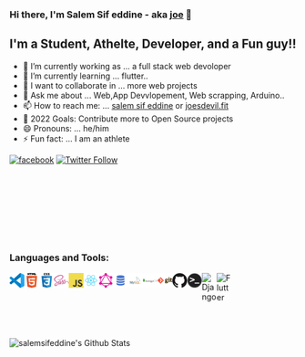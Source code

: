 ### Hi there, I'm Salem Sif eddine - aka [joe][facebook] 👋
## I'm a Student, Athelte, Developer, and a Fun guy!!

- 🔭 I’m currently working as ... a full stack web devoloper 
- 🌱 I’m currently learning ... flutter..
- 🤔 I want to collaborate in ... more web projects 
- 💬 Ask me about ... Web,App Devvlopement, Web scrapping, Arduino..
- 📫 How to reach me: ... [salem sif eddine][facebook] or [joesdevil.fit][instagram]
- 🥅 2022 Goals: Contribute more to Open Source projects
- 😄 Pronouns: ... he/him
- ⚡ Fun fact: ... I am an athlete 


 

[![facebook](https://img.shields.io/website?label=instagram.com&style=for-the-badge&url=https%3A%2F%2Fcodestackr.com)](https://www.instagram.com/joesdevil.fit/)
[![Twitter Follow](https://img.shields.io/github/followers/salemsifeddine?style=social)](https://github.com/salemsifeddine)

<br></br>
-----
<br></br>
### Languages and Tools:

[<img align="left" alt="Visual Studio Code" width="26px" src="https://raw.githubusercontent.com/github/explore/80688e429a7d4ef2fca1e82350fe8e3517d3494d/topics/visual-studio-code/visual-studio-code.png" />][instagram]
[<img align="left" alt="HTML5" width="26px" src="https://raw.githubusercontent.com/github/explore/80688e429a7d4ef2fca1e82350fe8e3517d3494d/topics/html/html.png" />][instagram]
[<img align="left" alt="CSS3" width="26px" src="https://raw.githubusercontent.com/github/explore/80688e429a7d4ef2fca1e82350fe8e3517d3494d/topics/css/css.png" />][instagram]
[<img align="left" alt="Sass" width="26px" src="https://raw.githubusercontent.com/github/explore/80688e429a7d4ef2fca1e82350fe8e3517d3494d/topics/sass/sass.png" />][instagram]
[<img align="left" alt="JavaScript" width="26px" src="https://raw.githubusercontent.com/github/explore/80688e429a7d4ef2fca1e82350fe8e3517d3494d/topics/javascript/javascript.png" />][instagram]
[<img align="left" alt="React" width="26px" src="https://raw.githubusercontent.com/github/explore/80688e429a7d4ef2fca1e82350fe8e3517d3494d/topics/react/react.png" />][instagram]
[<img align="left" alt="GraphQL" width="26px" src="https://raw.githubusercontent.com/github/explore/80688e429a7d4ef2fca1e82350fe8e3517d3494d/topics/graphql/graphql.png" />][instagram]
[<img align="left" alt="SQL" width="26px" src="https://raw.githubusercontent.com/github/explore/80688e429a7d4ef2fca1e82350fe8e3517d3494d/topics/sql/sql.png" />][instagram]
[<img align="left" alt="MySQL" width="26px" src="https://raw.githubusercontent.com/github/explore/80688e429a7d4ef2fca1e82350fe8e3517d3494d/topics/mysql/mysql.png" />][instagram]
[<img align="left" alt="MongoDB" width="26px" src="https://raw.githubusercontent.com/github/explore/80688e429a7d4ef2fca1e82350fe8e3517d3494d/topics/mongodb/mongodb.png" />][instagram]
[<img align="left" alt="Git" width="26px" src="https://raw.githubusercontent.com/github/explore/80688e429a7d4ef2fca1e82350fe8e3517d3494d/topics/git/git.png" />][instagram]
[<img align="left" alt="GitHub" width="26px" src="https://raw.githubusercontent.com/github/explore/78df643247d429f6cc873026c0622819ad797942/topics/github/github.png" />][instagram]
[<img align="left" alt="Terminal" width="26px" src="https://raw.githubusercontent.com/github/explore/80688e429a7d4ef2fca1e82350fe8e3517d3494d/topics/terminal/terminal.png" />][instagram]
[<img align="left" alt="Django" width="26px" src="https://brandslogos.com/wp-content/uploads/images/large/django-logo.png" />][instagram]
[<img align="left" alt="Flutter" width="26px" src="https://image.pngaaa.com/955/5042955-middle.png"/>][instagram]

<br></br>
-----
<br></br>
<img align="left" alt="salemsifeddine's Github Stats" src="https://github-readme-stats.vercel.app/api?username=salemsifeddine&&show_icons=true&hide_border=true" />

[facebook]: https://www.facebook.com/Sifoutony/

[instagram]: https://www.instagram.com/joesdevil.fit/
